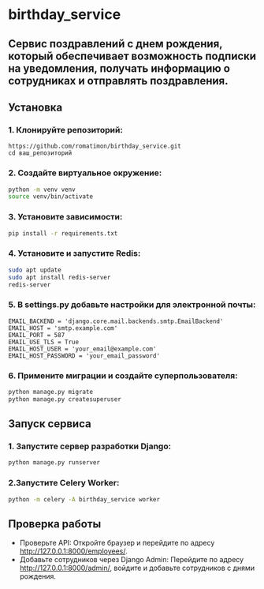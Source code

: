 # birthday_service

## Сервис поздравлений с днем рождения, который обеспечивает возможность подписки на уведомления, получать информацию о сотрудниках и отправлять поздравления.

## Установка

### 1. Клонируйте репозиторий:

```
https://github.com/romatimon/birthday_service.git
cd ваш_репозиторий
```

### 2. Создайте виртуальное окружение:
```bash
python -m venv venv
source venv/bin/activate
```

### 3. Установите зависимости:
```bash
pip install -r requirements.txt
```

### 4. Установите и запустите Redis:
```bash
sudo apt update
sudo apt install redis-server
redis-server
```

### 5. В settings.py добавьте настройки для электронной почты:
```
EMAIL_BACKEND = 'django.core.mail.backends.smtp.EmailBackend'
EMAIL_HOST = 'smtp.example.com'
EMAIL_PORT = 587
EMAIL_USE_TLS = True
EMAIL_HOST_USER = 'your_email@example.com'
EMAIL_HOST_PASSWORD = 'your_email_password'
```

### 6. Примените миграции и создайте суперпользователя:
```bash
python manage.py migrate
python manage.py createsuperuser
```

## Запуск сервиса

### 1. Запустите сервер разработки Django:
```bash
python manage.py runserver
```

### 2.Запустите Celery Worker:
```bash
python -m celery -A birthday_service worker
```

## Проверка работы
- Проверьте API: Откройте браузер и перейдите по адресу http://127.0.0.1:8000/employees/.
- Добавьте сотрудников через Django Admin: Перейдите по адресу http://127.0.0.1:8000/admin/, войдите и добавьте сотрудников с днями рождения.
